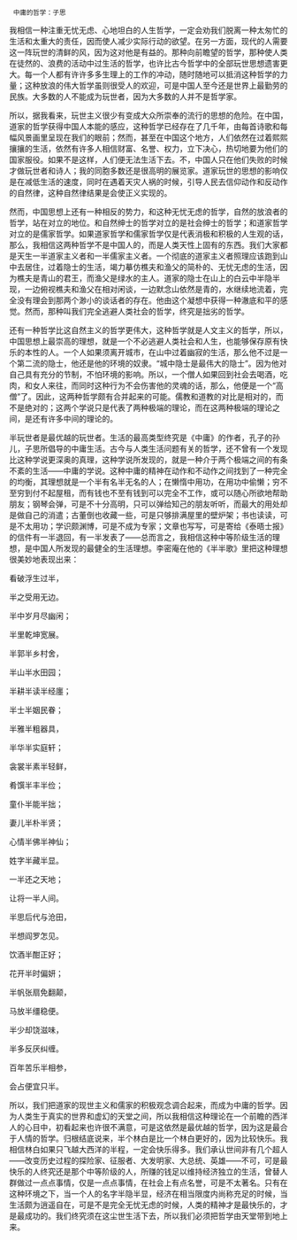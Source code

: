      中庸的哲学：子思 

   我相信一种注重无忧无虑、心地坦白的人生哲学，一定会劝我们脱离一种太匆忙的生活和太重大的责任，因而使人减少实际行动的欲望。在另一方面，现代的人需要这一阵玩世的清鲜的风，因为这对他是有益的。那种向前瞻望的哲学，那种使人类在徒然的、浪费的活动中过生活的哲学，也许比古今哲学中的全部玩世思想遗害更大。每一个人都有许许多多生理上的工作的冲动，随时随地可以抵消这种哲学的力量；这种放浪的伟大哲学虽则很受人的欢迎，可是中国人至今还是世界上最勤劳的民族。大多数的人不能成为玩世者，因为大多数的人并不是哲学家。 

   所以，据我看来，玩世主义很少有变成大众所崇奉的流行的思想的危险。在中国，道家的哲学获得中国人本能的感应，这种哲学已经存在了几千年，由每首诗歌和每幅风景画里呈现在我们的眼前；然而，甚至在中国这个地方，人们依然在过着熙熙攘攘的生活，依然有许多人相信财富、名誉、权力，立下决心，热切地要为他们的国家服役。如果不是这样，人们便无法生活下去。不，中国人只在他们失败的时候才做玩世者和诗人；我的同胞多数还是很高明的展览家。道家玩世的思想的影响仅是在减低生活的速度，同时在遇着天灾人祸的时候，引导人民去信仰动作和反动作的自然律，这种自然律结果是会使正义实现的。 

   然而，中国思想上还有一种相反的势力，和这种无忧无虑的哲学，自然的放浪者的哲学，站在对立的地位。和自然绅士的哲学对立的是社会绅士的哲学；和道家哲学对立的是儒家哲学。如果道家哲学和儒家哲学仅是代表消极和积极的人生观的话，那么，我相信这两种哲学不是中国人的，而是人类天性上固有的东西。我们大家都是天生一半道家主义者和一半儒家主义者。一个彻底的道家主义者照理应该跑到山中去居住，过着隐士的生活，竭力摹仿樵夫和渔父的简朴的、无忧无虑的生活，因为樵夫是青山的君王，而渔父是绿水的主人。道家的隐士在山上的白云中半隐半现，一边俯视樵夫和渔父在相对闲谈，一边默念山依然是青的，水继续地流着，完全没有理会到那两个渺小的谈话者的存在。他由这个凝想中获得一种澈底和平的感觉。然而，那种叫我们完全逃避人类社会的哲学，终究是拙劣的哲学。 

   还有一种哲学比这自然主义的哲学更伟大，这种哲学就是人文主义的哲学，所以，中国思想上最崇高的理想，就是一个不必逃避人类社会和人生，也能够保存原有快乐的本性的人。一个人如果须离开城市，在山中过着幽寂的生活，那么他不过是一个第二流的隐士，他还是他的环境的奴隶。“城中隐士是最伟大的隐士”。因为他对自己具有充分的节制，不怕环境的影响。所以，一个僧人如果回到社会去喝酒，吃肉，和女人来往，而同时这种行为不会伤害他的灵魂的话，那么，他便是一个“高僧”了。因此，这两种哲学颇有合并起来的可能。儒教和道教的对比是相对的，而不是绝对的；这两个学说只是代表了两种极端的理论，而在这两种极端的理论之间，是还有许多中间的理论的。 

   半玩世者是最优越的玩世者。生活的最高类型终究是《中庸》的作者，孔子的孙儿，子思所倡导的中庸生活。古今与人类生活问题有关的哲学，还不曾有一个发现比这种学说更深奥的真理，这种学说所发现的，就是一种介于两个极端之间的有条不紊的生活——中庸的学说。这种中庸的精神在动作和不动作之间找到了一种完全的均衡，其理想就是一个半有名半无名的人；在懒惰中用功，在用功中偷懒；穷不至穷到付不起屋租，而有钱也不至有钱到可以完全不工作，或可以随心所欲地帮助朋友；钢琴会弹，可是不十分高明，只可以弹给知己的朋友听听，而最大的用处却是做自己的消遣；古董倒也收藏一些，可是只够排满屋里的壁炉架；书也读读，可是不太用功；学识颇渊博，可是不成为专家；文章也写写，可是寄给《泰晤士报》的信件有一半退回，有一半发表了——总而言之，我相信这种中等阶级生活的理想，是中国人所发现的最健全的生活理想。李密庵在他的《半半歌》里把这种理想很美妙地表现出来： 

   看破浮生过半， 

   半之受用无边。 

   半中岁月尽幽闲； 

   半里乾坤宽展。 

   半郭半乡村舍， 

   半山半水田园； 

   半耕半读半经廛； 

   半士半姻民眷； 

   半雅半粗器具， 

   半华半实庭轩； 

   衾裳半素半轻鲜， 

   肴馔半丰半俭； 

   童仆半能半拙； 

   妻儿半朴半贤； 

   心情半佛半神仙； 

   姓字半藏半显。 

   一半还之天地； 

   让将一半人间。 

   半思后代与沧田， 

   半想阎罗怎见。 

   饮酒半酣正好； 

   花开半时偏妍； 

   半帆张扇免翻颠， 

   马放半缰稳便。 

   半少却饶滋味， 

   半多反厌纠缠。 

   百年苦乐半相参， 

   会占便宜只半。 

   所以，我们把道家的现世主义和儒家的积极观念调合起来，而成为中庸的哲学。因为人类生于真实的世界和虚幻的天堂之间，所以我相信这种理论在一个前瞻的西洋人的心目中，初看起来也许很不满意，可是这依然是最优越的哲学，因为这是最合于人情的哲学。归根结底说来，半个林白是比一个林白更好的，因为比较快乐。我相信林白如果只飞越大西洋的半程，一定会快乐得多。我们承认世间非有几个超人——改变历史过程的探险家、征服者、大发明家、大总统、英雄——不可，可是最快乐的人终究还是那个中等阶级的人，所赚的钱足以维持经济独立的生活，曾替人群做过一点点事情，仅是一点点事情，在社会上有点名誉，可是不太著名。只有在这种环境之下，当一个人的名字半隐半显，经济在相当限度内尚称充足的时候，当生活颇为逍遥自在，可是不是完全无忧无虑的时候，人类的精神才是最快乐的，才是最成功的。我们终究须在这尘世生活下去，所以我们必须把哲学由天堂带到地上来。 

